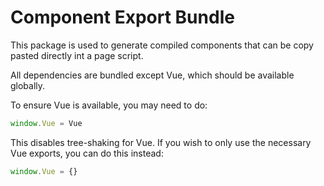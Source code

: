# Component Export Bundle

This package is used to generate compiled components that can be copy pasted directly int a page script.

All dependencies are bundled except Vue, which should be available globally.

To ensure Vue is available, you may need to do:

```js
window.Vue = Vue
```

This disables tree-shaking for Vue. If you wish to only use the necessary Vue exports, you can do this instead:

```js
window.Vue = {}
```
